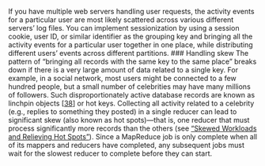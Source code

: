 If you have multiple web servers handling user requests, the activity events for a particular user
are most likely scattered across various different servers’ log files. You can implement
sessionization by using a session cookie, user ID, or similar identifier as the grouping key and
bringing all the activity events for a particular user together in one place, while distributing
different users’ events across different partitions. ### Handling skew 
The pattern of “bringing all records with the same key to the same place” breaks down if there is a
very large amount of data related to a single key. For example, in a social network, most users
might be connected to a few hundred people, but a small number of celebrities may have many
millions of followers. Such disproportionately active database records are known as linchpin objects
[[38](ch10.html#Ajoux2015wh_ch10)] or hot keys. Collecting all activity related to a celebrity (e.g., replies to something they posted) in a single
reducer can lead to significant skew (also known as hot spots)—that is, one
reducer that must process significantly more records than the others (see
[“Skewed Workloads and Relieving Hot Spots”](ch06.html#sec_partitioning_skew)). Since a MapReduce job is only complete when all of its mappers and
reducers have completed, any subsequent jobs must wait for the slowest reducer to complete before
they can start.